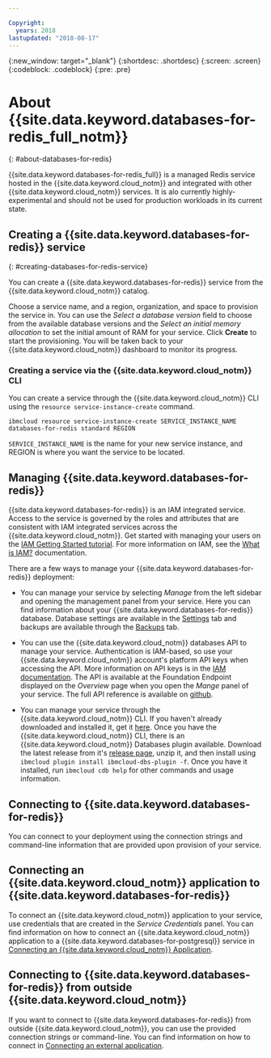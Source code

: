 ```yaml
---

Copyright:
  years: 2018
lastupdated: "2018-08-17"
---
```


{:new_window: target="_blank"}
{:shortdesc: .shortdesc}
{:screen: .screen}
{:codeblock: .codeblock}
{:pre: .pre}

# About {{site.data.keyword.databases-for-redis_full_notm}}
{: #about-databases-for-redis}


{{site.data.keyword.databases-for-redis_full}} is a managed Redis service hosted in the {{site.data.keyword.cloud_notm}} and integrated with other {{site.data.keyword.cloud_notm}} services. It is alo currently highly-experimental and should not be used for production workloads in its current state.

## Creating a {{site.data.keyword.databases-for-redis}} service
{: #creating-databases-for-redis-service}

You can create a {{site.data.keyword.databases-for-redis}} service from the {{site.data.keyword.cloud_notm}} catalog.

Choose a service name, and a region, organization, and space to provision the service in. You can use the _Select a database version_ field to choose from the available database versions and the _Select an initial memory allocation_ to set the initial amount of RAM for your service. Click **Create** to start the provisioning. You will be taken back to your {{site.data.keyword.cloud_notm}} dashboard to monitor its progress.
 
### Creating a service via the {{site.data.keyword.cloud_notm}} CLI

You can create a service through the {{site.data.keyword.cloud_notm}} CLI using the `resource service-instance-create` command.
```
ibmcloud resource service-instance-create SERVICE_INSTANCE_NAME databases-for-redis standard REGION
```
`SERVICE_INSTANCE_NAME` is the name for your new service instance, and REGION is where you want the service to be located.

## Managing {{site.data.keyword.databases-for-redis}}

{{site.data.keyword.databases-for-redis}} is an IAM integrated service. Access to the service is governed by the roles and attributes that are consistent with IAM integrated services across the {{site.data.keyword.cloud_notm}}. Get started with managing your users on the [IAM Getting Started tutorial](https://console.{DomainName}/docs/iam/quickstart.html#getstarted). For more information on IAM, see the [What is IAM?](https://console.{DomainName}/docs/iam/index.html#iamoverview) documentation.

There are a few ways to manage your {{site.data.keyword.databases-for-redis}} deployment:

- You can manage your service by selecting _Manage_ from the left sidebar and opening the management panel from your service. Here you can find information about your {{site.data.keyword.databases-for-redis}} database.  Database settings are available in the [Settings](./dashboard-settings.html) tab and backups are available through the [Backups](./dashboard-backups.html) tab.

- You can use the {{site.data.keyword.cloud_notm}} databases API to manage your service. Authentication is IAM-based, so use your {{site.data.keyword.cloud_notm}} account's platform API keys when accessing the API. More information on API keys is in the [IAM documentation](https://console.{DomainName}/docs/iam/apikeys.html#platform-api-keys). The API is available at the Foundation Endpoint displayed on the _Overview_ page when you open the _Mange_ panel of your service. The full API reference is available on [github](https://pages.github.ibm.com/compose/apidocs/apiv4doc-static.html).

- You can manage your service through the {{site.data.keyword.cloud_notm}} CLI. If you haven't already downloaded and installed it, get it [here](https://console.{DomainName}/docs/cli/index.html#overview). Once you have the {{site.data.keyword.cloud_notm}} CLI, there is an {{site.data.keyword.cloud_notm}} Databases plugin available. Download the latest release from it's [release page](https://github.ibm.com/compose/ibmcloud-dbs-plugin/releases), unzip it, and then install using `ibmcloud plugin install ibmcloud-dbs-plugin -f`. Once you have it installed, run `ibmcloud cdb help` for other commands and usage information. 

## Connecting to {{site.data.keyword.databases-for-redis}}

You can connect to your deployment using the connection strings and command-line information that are provided upon provision of your service.

## Connecting an {{site.data.keyword.cloud_notm}} application to {{site.data.keyword.databases-for-redis}}

To connect an {{site.data.keyword.cloud_notm}} application to your service, use credentials that are created in the _Service Credentials_ panel. You can find information on how to connect an {{site.data.keyword.cloud_notm}} application to a {{site.data.keyword.databases-for-postgresql}} service in [Connecting an {{site.data.keyword.cloud_notm}} Application](./connecting-ibmcloud-app.html).

## Connecting to {{site.data.keyword.databases-for-redis}} from outside {{site.data.keyword.cloud_notm}}

If you want to connect to {{site.data.keyword.databases-for-redis}} from outside {{site.data.keyword.cloud_notm}}, you can use the provided connection strings or command-line. You can find information on how to connect in [Connecting an external application](./connecting-external.html).


